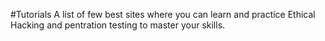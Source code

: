 #Tutorials
A list of few best sites where you can learn and practice Ethical Hacking and pentration testing to master your skills.
